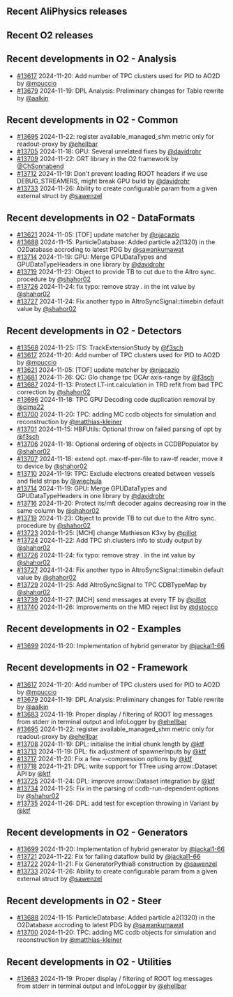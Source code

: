 ## Recent AliPhysics releases
## Recent O2 releases
## Recent developments in O2 - Analysis
- [\#13617](https://github.com/AliceO2Group/AliceO2/pull/13617) 2024-11-20: Add number of TPC clusters used for PID to AO2D by [@mpuccio](https://github.com/mpuccio)
- [\#13679](https://github.com/AliceO2Group/AliceO2/pull/13679) 2024-11-19: DPL Analysis: Preliminary changes for Table rewrite by [@aalkin](https://github.com/aalkin)
## Recent developments in O2 - Common
- [\#13695](https://github.com/AliceO2Group/AliceO2/pull/13695) 2024-11-22: register available_managed_shm metric only for readout-proxy by [@ehellbar](https://github.com/ehellbar)
- [\#13705](https://github.com/AliceO2Group/AliceO2/pull/13705) 2024-11-18: GPU: Several unrelated fixes by [@davidrohr](https://github.com/davidrohr)
- [\#13709](https://github.com/AliceO2Group/AliceO2/pull/13709) 2024-11-22: ORT library in the O2 framework by [@ChSonnabend](https://github.com/ChSonnabend)
- [\#13712](https://github.com/AliceO2Group/AliceO2/pull/13712) 2024-11-19: Don't prevent loading ROOT headers if we use DEBUG_STREAMERS, might break GPU build by [@davidrohr](https://github.com/davidrohr)
- [\#13733](https://github.com/AliceO2Group/AliceO2/pull/13733) 2024-11-26: Ability to create configurable param from a given external struct by [@sawenzel](https://github.com/sawenzel)
## Recent developments in O2 - DataFormats
- [\#13621](https://github.com/AliceO2Group/AliceO2/pull/13621) 2024-11-05: [TOF] update matcher by [@njacazio](https://github.com/njacazio)
- [\#13688](https://github.com/AliceO2Group/AliceO2/pull/13688) 2024-11-15: ParticleDatabase: Added particle a2(1320) in the O2Database accroding to latest PDG by [@sawankumawat](https://github.com/sawankumawat)
- [\#13714](https://github.com/AliceO2Group/AliceO2/pull/13714) 2024-11-19: GPU: Merge GPUDataTypes and GPUDataTypeHeaders in one library by [@davidrohr](https://github.com/davidrohr)
- [\#13719](https://github.com/AliceO2Group/AliceO2/pull/13719) 2024-11-23: Object to provide TB to cut due to the Altro sync. procedure by [@shahor02](https://github.com/shahor02)
- [\#13726](https://github.com/AliceO2Group/AliceO2/pull/13726) 2024-11-24: fix typo: remove stray . in the int value by [@shahor02](https://github.com/shahor02)
- [\#13727](https://github.com/AliceO2Group/AliceO2/pull/13727) 2024-11-24: Fix another typo in AltroSyncSignal::timebin default value by [@shahor02](https://github.com/shahor02)
## Recent developments in O2 - Detectors
- [\#13568](https://github.com/AliceO2Group/AliceO2/pull/13568) 2024-11-25: ITS: TrackExtensionStudy by [@f3sch](https://github.com/f3sch)
- [\#13617](https://github.com/AliceO2Group/AliceO2/pull/13617) 2024-11-20: Add number of TPC clusters used for PID to AO2D by [@mpuccio](https://github.com/mpuccio)
- [\#13621](https://github.com/AliceO2Group/AliceO2/pull/13621) 2024-11-05: [TOF] update matcher by [@njacazio](https://github.com/njacazio)
- [\#13681](https://github.com/AliceO2Group/AliceO2/pull/13681) 2024-11-26: QC: Glo change tpc DCAr axis-range by [@f3sch](https://github.com/f3sch)
- [\#13687](https://github.com/AliceO2Group/AliceO2/pull/13687) 2024-11-13: Protect LT-int.calculation in TRD refit from bad TPC correction by [@shahor02](https://github.com/shahor02)
- [\#13696](https://github.com/AliceO2Group/AliceO2/pull/13696) 2024-11-18: TPC GPU Decoding code duplication removal by [@cima22](https://github.com/cima22)
- [\#13700](https://github.com/AliceO2Group/AliceO2/pull/13700) 2024-11-20: TPC: adding MC ccdb objects for simulation and reconstruction by [@matthias-kleiner](https://github.com/matthias-kleiner)
- [\#13701](https://github.com/AliceO2Group/AliceO2/pull/13701) 2024-11-15: HBFUtils: Optional throw on failed parsing of opt by [@f3sch](https://github.com/f3sch)
- [\#13706](https://github.com/AliceO2Group/AliceO2/pull/13706) 2024-11-18: Optional ordering of objects in CCDBPopulator by [@shahor02](https://github.com/shahor02)
- [\#13707](https://github.com/AliceO2Group/AliceO2/pull/13707) 2024-11-18: extend opt. max-tf-per-file to raw-tf reader, move it to device by [@shahor02](https://github.com/shahor02)
- [\#13710](https://github.com/AliceO2Group/AliceO2/pull/13710) 2024-11-19: TPC: Exclude electrons created between vessels and field strips by [@wiechula](https://github.com/wiechula)
- [\#13714](https://github.com/AliceO2Group/AliceO2/pull/13714) 2024-11-19: GPU: Merge GPUDataTypes and GPUDataTypeHeaders in one library by [@davidrohr](https://github.com/davidrohr)
- [\#13716](https://github.com/AliceO2Group/AliceO2/pull/13716) 2024-11-20: Protect its/mft decoder agains decreasing row in the same column by [@shahor02](https://github.com/shahor02)
- [\#13719](https://github.com/AliceO2Group/AliceO2/pull/13719) 2024-11-23: Object to provide TB to cut due to the Altro sync. procedure by [@shahor02](https://github.com/shahor02)
- [\#13723](https://github.com/AliceO2Group/AliceO2/pull/13723) 2024-11-25: [MCH] change Mathieson K3xy by [@pillot](https://github.com/pillot)
- [\#13724](https://github.com/AliceO2Group/AliceO2/pull/13724) 2024-11-22: Add TPC sh.clusters info to study output by [@shahor02](https://github.com/shahor02)
- [\#13726](https://github.com/AliceO2Group/AliceO2/pull/13726) 2024-11-24: fix typo: remove stray . in the int value by [@shahor02](https://github.com/shahor02)
- [\#13727](https://github.com/AliceO2Group/AliceO2/pull/13727) 2024-11-24: Fix another typo in AltroSyncSignal::timebin default value by [@shahor02](https://github.com/shahor02)
- [\#13729](https://github.com/AliceO2Group/AliceO2/pull/13729) 2024-11-25: Add AltroSyncSignal to TPC CDBTypeMap by [@shahor02](https://github.com/shahor02)
- [\#13739](https://github.com/AliceO2Group/AliceO2/pull/13739) 2024-11-27: [MCH] send messages at every TF by [@pillot](https://github.com/pillot)
- [\#13740](https://github.com/AliceO2Group/AliceO2/pull/13740) 2024-11-26: Improvements on the MID reject list by [@dstocco](https://github.com/dstocco)
## Recent developments in O2 - Examples
- [\#13699](https://github.com/AliceO2Group/AliceO2/pull/13699) 2024-11-20: Implementation of hybrid generator  by [@jackal1-66](https://github.com/jackal1-66)
## Recent developments in O2 - Framework
- [\#13617](https://github.com/AliceO2Group/AliceO2/pull/13617) 2024-11-20: Add number of TPC clusters used for PID to AO2D by [@mpuccio](https://github.com/mpuccio)
- [\#13679](https://github.com/AliceO2Group/AliceO2/pull/13679) 2024-11-19: DPL Analysis: Preliminary changes for Table rewrite by [@aalkin](https://github.com/aalkin)
- [\#13683](https://github.com/AliceO2Group/AliceO2/pull/13683) 2024-11-19: Proper display / filtering of ROOT log messages from stderr in terminal output and InfoLogger by [@ehellbar](https://github.com/ehellbar)
- [\#13695](https://github.com/AliceO2Group/AliceO2/pull/13695) 2024-11-22: register available_managed_shm metric only for readout-proxy by [@ehellbar](https://github.com/ehellbar)
- [\#13708](https://github.com/AliceO2Group/AliceO2/pull/13708) 2024-11-19: DPL: initialise the initial chunk length by [@ktf](https://github.com/ktf)
- [\#13713](https://github.com/AliceO2Group/AliceO2/pull/13713) 2024-11-19: DPL: fix adjustment of spawnerInputs by [@ktf](https://github.com/ktf)
- [\#13717](https://github.com/AliceO2Group/AliceO2/pull/13717) 2024-11-20: Fix a few --compression options by [@ktf](https://github.com/ktf)
- [\#13718](https://github.com/AliceO2Group/AliceO2/pull/13718) 2024-11-21: DPL: write support for TTree using arrow::Dataset API by [@ktf](https://github.com/ktf)
- [\#13725](https://github.com/AliceO2Group/AliceO2/pull/13725) 2024-11-24: DPL: improve arrow::Dataset integration by [@ktf](https://github.com/ktf)
- [\#13734](https://github.com/AliceO2Group/AliceO2/pull/13734) 2024-11-25: Fix in the parsing of ccdb-run-dependent options by [@shahor02](https://github.com/shahor02)
- [\#13735](https://github.com/AliceO2Group/AliceO2/pull/13735) 2024-11-26: DPL: add test for exception throwing in Variant by [@ktf](https://github.com/ktf)
## Recent developments in O2 - Generators
- [\#13699](https://github.com/AliceO2Group/AliceO2/pull/13699) 2024-11-20: Implementation of hybrid generator  by [@jackal1-66](https://github.com/jackal1-66)
- [\#13721](https://github.com/AliceO2Group/AliceO2/pull/13721) 2024-11-22: Fix for failing dataflow build by [@jackal1-66](https://github.com/jackal1-66)
- [\#13722](https://github.com/AliceO2Group/AliceO2/pull/13722) 2024-11-21: Fix GeneratorPythia8 construction by [@sawenzel](https://github.com/sawenzel)
- [\#13733](https://github.com/AliceO2Group/AliceO2/pull/13733) 2024-11-26: Ability to create configurable param from a given external struct by [@sawenzel](https://github.com/sawenzel)
## Recent developments in O2 - Steer
- [\#13688](https://github.com/AliceO2Group/AliceO2/pull/13688) 2024-11-15: ParticleDatabase: Added particle a2(1320) in the O2Database accroding to latest PDG by [@sawankumawat](https://github.com/sawankumawat)
- [\#13700](https://github.com/AliceO2Group/AliceO2/pull/13700) 2024-11-20: TPC: adding MC ccdb objects for simulation and reconstruction by [@matthias-kleiner](https://github.com/matthias-kleiner)
## Recent developments in O2 - Utilities
- [\#13683](https://github.com/AliceO2Group/AliceO2/pull/13683) 2024-11-19: Proper display / filtering of ROOT log messages from stderr in terminal output and InfoLogger by [@ehellbar](https://github.com/ehellbar)

